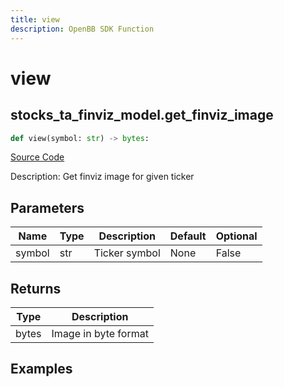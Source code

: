 ```yaml
---
title: view
description: OpenBB SDK Function
---
```

# view

## stocks_ta_finviz_model.get_finviz_image

```python
def view(symbol: str) -> bytes:
```
[Source Code](https://github.com/OpenBB-finance/OpenBBTerminal/tree/main/openbb_terminal/stocks/technical_analysis/finviz_model.py#L15)

Description: Get finviz image for given ticker

## Parameters

| Name | Type | Description | Default | Optional |
| ---- | ---- | ----------- | ------- | -------- |
| symbol | str | Ticker symbol | None | False |

## Returns

| Type | Description |
| ---- | ----------- |
| bytes | Image in byte format |

## Examples

